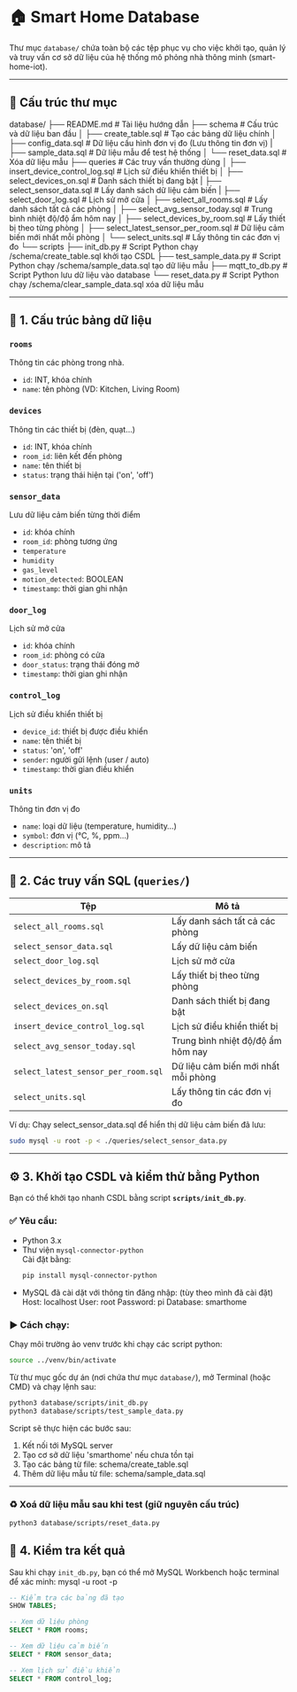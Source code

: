 # 🏠 Smart Home Database

Thư mục `database/` chứa toàn bộ các tệp phục vụ cho việc khởi tạo, quản lý và truy vấn cơ sở dữ liệu của hệ thống mô phỏng nhà thông minh (smart-home-iot).

---

## 📁 Cấu trúc thư mục

database/
├── README.md                               # Tài liệu hướng dẫn
├── schema                                  # Cấu trúc và dữ liệu ban đầu
│   ├── create_table.sql                    # Tạo các bảng dữ liệu chính
│   ├── config_data.sql                     # Dữ liệu cấu hình đơn vị đo (Lưu thông tin đơn vị)
|   ├── sample_data.sql                     # Dữ liệu mẫu để test hệ thống
│   └── reset_data.sql                      # Xóa dữ liệu mẫu
├── queries                                 # Các truy vấn thường dùng
│   ├── insert_device_control_log.sql       # Lịch sử điều khiển thiết bị
│   ├── select_devices_on.sql               # Danh sách thiết bị đang bật
|   ├── select_sensor_data.sql              # Lấy danh sách dữ liệu cảm biến
|   ├── select_door_log.sql                 # Lịch sử mở cửa
│   ├── select_all_rooms.sql                # Lấy danh sách tất cả các phòng
│   ├── select_avg_sensor_today.sql         # Trung bình nhiệt độ/độ ẩm hôm nay 
│   ├── select_devices_by_room.sql          # Lấy thiết bị theo từng phòng
│   ├── select_latest_sensor_per_room.sql   # Dữ liệu cảm biến mới nhất mỗi phòng
│   └── select_units.sql                    # Lấy thông tin các đơn vị đo
└── scripts
    ├── init_db.py                          # Script Python chạy /schema/create_table.sql khởi tạo CSDL
    ├── test_sample_data.py                 # Script Python chạy /schema/sample_data.sql tạo dữ liệu mẫu
    ├── mqtt_to_db.py                       # Script Python lưu dữ liệu vào database
    └── reset_data.py                       # Script Python chạy /schema/clear_sample_data.sql xóa dữ liệu mẫu

---

## 🧱 1. Cấu trúc bảng dữ liệu

### `rooms`  
Thông tin các phòng trong nhà.  
- `id`:                 INT, khóa chính  
- `name`:               tên phòng (VD: Kitchen, Living Room)

### `devices`  
Thông tin các thiết bị (đèn, quạt...)  
- `id`:                 INT, khóa chính  
- `room_id`:            liên kết đến phòng  
- `name`:               tên thiết bị  
- `status`:             trạng thái hiện tại ('on', 'off')

### `sensor_data`  
Lưu dữ liệu cảm biến từng thời điểm  
- `id`:                 khóa chính  
- `room_id`:            phòng tương ứng  
- `temperature`
- `humidity`
- `gas_level`  
- `motion_detected`:    BOOLEAN  
- `timestamp`:          thời gian ghi nhận

### `door_log`
Lịch sử mở cửa
- `id`:                 khóa chính
- `room_id`:            phòng có cửa
- `door_status`:        trạng thái đóng mở
- `timestamp`:          thời gian ghi nhận

### `control_log`  
Lịch sử điều khiển thiết bị  
- `device_id`:          thiết bị được điều khiển  
- `name`:               tên thiết bị  
- `status`:             'on', 'off'  
- `sender`:             người gửi lệnh (user / auto)  
- `timestamp`:          thời gian điều khiển

### `units`  
Thông tin đơn vị đo  
- `name`:               loại dữ liệu (temperature, humidity…)  
- `symbol`:             đơn vị (°C, %, ppm…)  
- `description`:        mô tả

---

## 📜 2. Các truy vấn SQL (`queries/`)

|               Tệp                   |               Mô tả                   |
|-------------------------------------|---------------------------------------|
| `select_all_rooms.sql`              | Lấy danh sách tất cả các phòng        |
| `select_sensor_data.sql`            | Lấy dữ liệu cảm biến                  |
| `select_door_log.sql`               | Lịch sử mở cửa                        |
| `select_devices_by_room.sql`        | Lấy thiết bị theo từng phòng          |
| `select_devices_on.sql`             | Danh sách thiết bị đang bật           |
| `insert_device_control_log.sql`     | Lịch sử điều khiển thiết bị           |
| `select_avg_sensor_today.sql`       | Trung bình nhiệt độ/độ ẩm hôm nay     |
| `select_latest_sensor_per_room.sql` | Dữ liệu cảm biến mới nhất mỗi phòng   |
| `select_units.sql`                  | Lấy thông tin các đơn vị đo           |

Ví dụ: Chạy select_sensor_data.sql để hiển thị dữ liệu cảm biến đã lưu:
```bash
sudo mysql -u root -p < ./queries/select_sensor_data.py
```

---

## ⚙️ 3. Khởi tạo CSDL và kiểm thử bằng Python

Bạn có thể khởi tạo nhanh CSDL bằng script **`scripts/init_db.py`**.

### ✅ Yêu cầu:
- Python 3.x
- Thư viện `mysql-connector-python`  
  Cài đặt bằng:
  ```bash
  pip install mysql-connector-python
  ```
- MySQL đã cài dặt với thông tin đăng nhập: (tùy theo mình đã cài đặt)
  Host:             localhost
  User:             root
  Password:         pi
  Database:         smarthome


### ▶️ Cách chạy:
Chạy môi trường ảo venv trước khi chạy các script python:
```bash
source ../venv/bin/activate
```


Từ thư mục gốc dự án (nơi chứa thư mục `database/`), mở Terminal (hoặc CMD) và chạy lệnh sau:

```bash
python3 database/scripts/init_db.py
python3 database/scripts/test_sample_data.py
```
Script sẽ thực hiện các bước sau:
1. Kết nối tới MySQL server
2. Tạo cơ sở dữ liệu 'smarthome' nếu chưa tồn tại
3. Tạo các bảng từ file: schema/create_table.sql
4. Thêm dữ liệu mẫu từ file: schema/sample_data.sql

---

### ♻️ Xoá dữ liệu mẫu sau khi test (giữ nguyên cấu trúc)
```bash
python3 database/scripts/reset_data.py
```

## 🧪 4. Kiểm tra kết quả

Sau khi chạy `init_db.py`, bạn có thể mở MySQL Workbench hoặc terminal để xác minh:
mysql -u root -p

```sql
-- Kiểm tra các bảng đã tạo
SHOW TABLES;

-- Xem dữ liệu phòng
SELECT * FROM rooms;

-- Xem dữ liệu cảm biến
SELECT * FROM sensor_data;

-- Xem lịch sử điều khiển
SELECT * FROM control_log;
